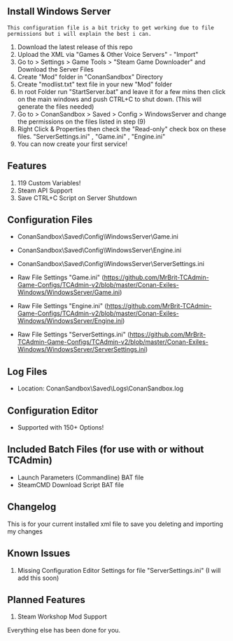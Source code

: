 ## Install Windows Server

```
This configuration file is a bit tricky to get working due to file permissions but i will explain the best i can.
```

1. Download the latest release of this repo
2. Upload the XML via "Games & Other Voice Servers" - "Import"
3. Go to > Settings > Game Tools > "Steam Game Downloader" and Download the Server Files
4. Create "Mod" folder in "ConanSandbox" Directory
5. Create "modlist.txt" text file in your new "Mod" folder
6. In root Folder run "StartServer.bat" and leave it for a few mins then click on the main windows and push CTRL+C to shut down. 
(This will generate the files needed)
7. Go to > ConanSandbox > Saved > Config > WindowsServer and change the permissions on the files listed in step (9)
8. Right Click & Properties then check the "Read-only" check box on these files. "ServerSettings.ini" , "Game.ini" , "Engine.ini"
9. You can now create your first service!


## Features

1. 119 Custom Variables!
2. Steam API Support
3. Save CTRL+C Script on Server Shutdown


## Configuration Files

* ConanSandbox\Saved\Config\WindowsServer\Game.ini
* ConanSandbox\Saved\Config\WindowsServer\Engine.ini
* ConanSandbox\Saved\Config\WindowsServer\ServerSettings.ini

* Raw File Settings "Game.ini" (https://github.com/MrBrit-TCAdmin-Game-Configs/TCAdmin-v2/blob/master/Conan-Exiles-Windows/WindowsServer/Game.ini)
* Raw File Settings "Engine.ini" (https://github.com/MrBrit-TCAdmin-Game-Configs/TCAdmin-v2/blob/master/Conan-Exiles-Windows/WindowsServer/Engine.ini)
* Raw File Settings "ServerSettings.ini" (https://github.com/MrBrit-TCAdmin-Game-Configs/TCAdmin-v2/blob/master/Conan-Exiles-Windows/WindowsServer/ServerSettings.ini)


## Log Files

* Location: ConanSandbox\Saved\Logs\ConanSandbox.log


## Configuration Editor

* Supported with 150+ Options!


## Included Batch Files (for use with or without TCAdmin)

* Launch Parameters (Commandline) BAT file
* SteamCMD Download Script BAT file


## Changelog

This is for your current installed xml file to save you deleting and importing my changes


## Known Issues

1. Missing Configuration Editor Settings for file "ServerSettings.ini" (I will add this soon)


## Planned Features

1. Steam Workshop Mod Support

Everything else has been done for you.